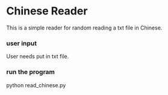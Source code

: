# Chinese Reader
This is a simple reader for random reading a txt file in Chinese. 
### user input 
User needs put in txt file. 

### run the program 
python read_chinese.py 
